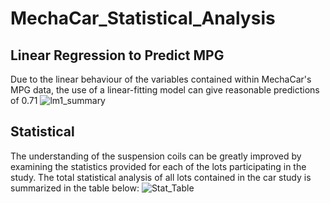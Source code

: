 # MechaCar_Statistical_Analysis


## Linear Regression to Predict MPG

Due to the linear behaviour of the variables contained within MechaCar's MPG data, the use of a linear-fitting model can give reasonable predictions of 0.71
![lm1_summary](https://user-images.githubusercontent.com/19878877/162633055-a035f9e1-40da-4c6a-8a2e-444a24f0f25e.png)


## Statistical 
The understanding of the suspension coils can be greatly improved by examining the statistics provided for each of the lots participating in the study.  The total statistical analysis of all lots contained in the car study is summarized in the table below:
![Stat_Table](https://user-images.githubusercontent.com/19878877/163041925-c4f9dca2-7e92-4cf9-ab2f-7f3b2b4494ad.png)




